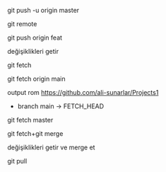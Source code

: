 

git push -u origin master

git remote

git push origin feat

değişiklikleri getir

git fetch

git fetch origin main

output 
rom https://github.com/ali-sunarlar/Projects1
 * branch            main       -> FETCH_HEAD

git fetch master

git fetch+git merge

değişiklikleri getir ve merge et

git pull

